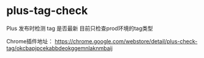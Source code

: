 # plus-tag-check
Plus 发布时检测 tag 是否最新
目前只检查prod环境的tag类型


Chrome插件地址：
https://chrome.google.com/webstore/detail/plus-check-tag/okcbapjpcekabbdeokggemnlaknmbaij
